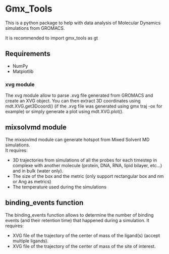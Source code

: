 # Gmx_Tools

This is a python package to help with data analysis of Molecular Dynamics simulations from GROMACS.

It is recommended to import gmx_tools as gt

## Requirements
- NumPy
- Matplotlib

### xvg module

The xvg module allow to parse .xvg file generated from GROMACS and create an XVG object.
You can then extract 3D coordinates using mdt.XVG.get3Dcoord() (if the .xvg file was generated using gmx traj -ox for example) or simply generate a plot using mdt.XVG.plot().

## mixsolvmd module

The mixsovlmd module can generate hotspot from Mixed Solvent MD simulations.\
It requires:
  - 3D trajectories from simulations of all the probes for each timestep in complexe with another molecule (protein, DNA, RNA, lipid bilayer, etc...) and in bulk (water only).
  - The size of the box and the metric (only support rectangular box and nm or Ang as metrics)
  - The temperature used during the simulations

## binding_events function

The binding_events function allows to determine the number of binding events (and their retention time) that happened during a simulation.
It requires:
  - XVG file of the trajectory of the center of mass of the ligand(s) (accept multiple ligands).
  - XVG file of the trajectory of the center of mass of the site of interest.
